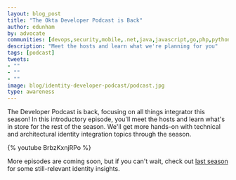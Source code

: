 ```yaml
---
layout: blog_post
title: "The Okta Developer Podcast is Back"
author: edunham
by: advocate
communities: [devops,security,mobile,.net,java,javascript,go,php,python,ruby]
description: "Meet the hosts and learn what we're planning for you"
tags: [podcast]
tweets:
- ""
- ""
- ""
image: blog/identity-developer-podcast/podcast.jpg
type: awareness
---
```


The Developer Podcast is back, focusing on all things integrator this season! In this introductory episode, you'll meet the hosts and learn what's in store for the rest of the season. We'll get more hands-on with technical and architectural identity integration topics through the season. 

{% youtube BrbzKxnjRPo %} 

More episodes are coming soon, but if you can't wait, check out [last season](/blog/2023/06/08/identity-developer-podcast) for some still-relevant identity insights. 
